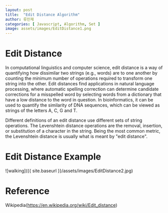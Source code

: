 ```yaml
---
layout: post
title:  "Edit Distance Algorithm"
author: 류민재
categories: [ Javascript, Algorithm, Set ]
image: assets/images/EditDistance1.png
---
```


# Edit Distance

In computational linguistics and computer science, edit distance is a way of quantifying how dissimilar two strings (e.g., words) are to one another by counting the minimum number of operations required to transform one string into the other. Edit distances find applications in natural language processing, where automatic spelling correction can determine candidate corrections for a misspelled word by selecting words from a dictionary that have a low distance to the word in question. In bioinformatics, it can be used to quantify the similarity of DNA sequences, which can be viewed as strings of the letters A, C, G and T.

Different definitions of an edit distance use different sets of string operations. The Levenshtein distance operations are the removal, insertion, or substitution of a character in the string. Being the most common metric, the Levenshtein distance is usually what is meant by "edit distance".

# Edit Distance Example
![walking]({{ site.baseurl }}/assets/images/EditDistance2.jpg)

# Reference
Wikipedia(https://en.wikipedia.org/wiki/Edit_distance)